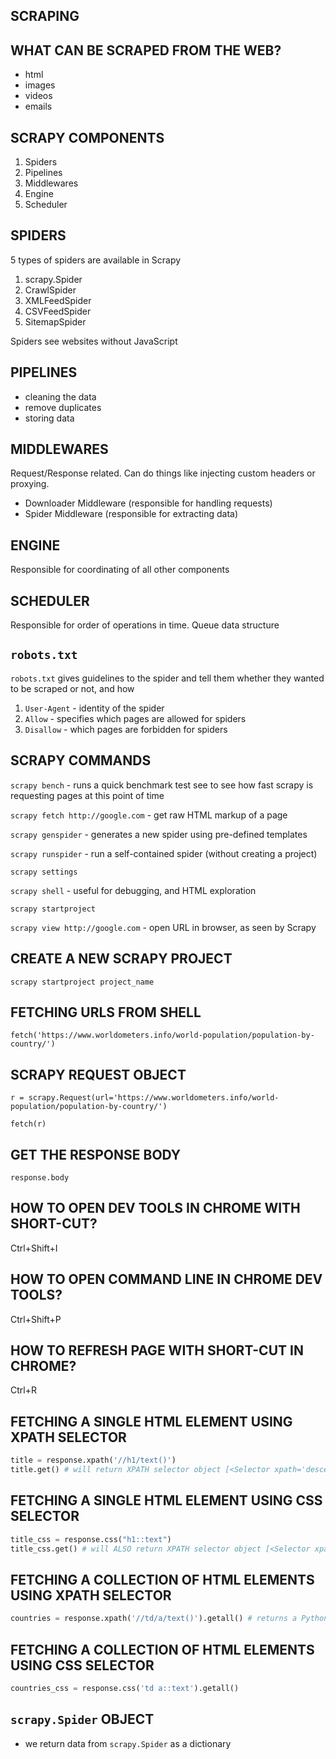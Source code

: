 ## SCRAPING

## WHAT CAN BE SCRAPED FROM THE WEB?

- html
- images
- videos
- emails

## SCRAPY COMPONENTS

1. Spiders
2. Pipelines
3. Middlewares
4. Engine
5. Scheduler

## SPIDERS

5 types of spiders are available in Scrapy

1. scrapy.Spider
2. CrawlSpider
3. XMLFeedSpider
4. CSVFeedSpider
5. SitemapSpider

Spiders see websites without JavaScript

## PIPELINES

- cleaning the data
- remove duplicates
- storing data

## MIDDLEWARES

Request/Response related. Can do things like injecting custom headers or proxying.

- Downloader Middleware (responsible for handling requests)
- Spider Middleware (responsible for extracting data)

## ENGINE

Responsible for coordinating of all other components

## SCHEDULER

Responsible for order of operations in time.
Queue data structure

## `robots.txt`

`robots.txt` gives guidelines to the spider and tell them whether they wanted to be scraped or not, and how

1. `User-Agent` - identity of the spider
2. `Allow` - specifies which pages are allowed for spiders
3. `Disallow` - which pages are forbidden for spiders

## SCRAPY COMMANDS

`scrapy bench` - runs a quick benchmark test see to see how fast scrapy is requesting pages at this point of time

`scrapy fetch http://google.com` - get raw HTML markup of a page

`scrapy genspider` - generates a new spider using pre-defined templates

`scrapy runspider` - run a self-contained spider (without creating a project)

`scrapy settings`

`scrapy shell` - useful for debugging, and HTML exploration

`scrapy startproject`

`scrapy view http://google.com` - open URL in browser, as seen by Scrapy

## CREATE A NEW SCRAPY PROJECT

`scrapy startproject project_name`

## FETCHING URLS FROM SHELL

`fetch('https://www.worldometers.info/world-population/population-by-country/')`

## SCRAPY REQUEST OBJECT

`r = scrapy.Request(url='https://www.worldometers.info/world-population/population-by-country/')`

`fetch(r)`

## GET THE RESPONSE BODY

`response.body`

## HOW TO OPEN DEV TOOLS IN CHROME WITH SHORT-CUT?

Ctrl+Shift+I

## HOW TO OPEN COMMAND LINE IN CHROME DEV TOOLS?

Ctrl+Shift+P

## HOW TO REFRESH PAGE WITH SHORT-CUT IN CHROME?

Ctrl+R

## FETCHING A SINGLE HTML ELEMENT USING XPATH SELECTOR

```python
title = response.xpath('//h1/text()')
title.get() # will return XPATH selector object [<Selector xpath='descendant-or-self::h1/text()' data='Countries in the world by population ...'>]
```

## FETCHING A SINGLE HTML ELEMENT USING CSS SELECTOR

```python
title_css = response.css("h1::text")
title_css.get() # will ALSO return XPATH selector object [<Selector xpath='descendant-or-self::h1/text()' data='Countries in the world by population ...'>]
```

## FETCHING A COLLECTION OF HTML ELEMENTS USING XPATH SELECTOR

```python
countries = response.xpath('//td/a/text()').getall() # returns a Python list of countries
```

## FETCHING A COLLECTION OF HTML ELEMENTS USING CSS SELECTOR

```python
countries_css = response.css('td a::text').getall()
```

## `scrapy.Spider` OBJECT

- we return data from `scrapy.Spider` as a dictionary